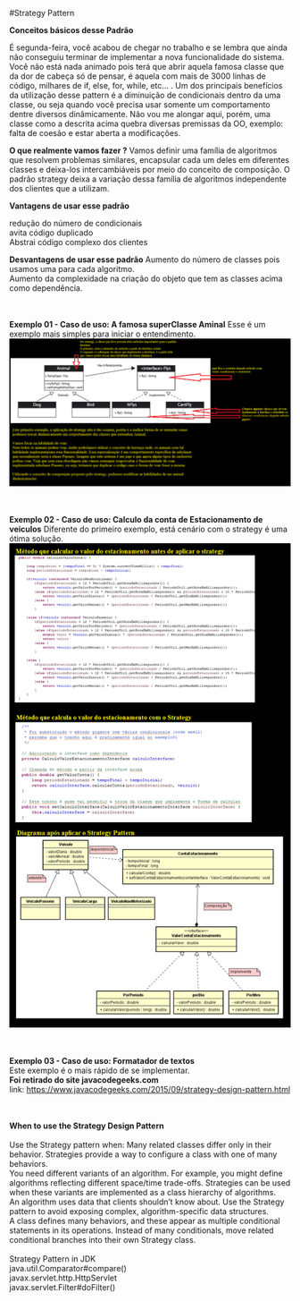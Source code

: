 #Strategy Pattern

<b>Conceitos básicos desse Padrão</b>

É segunda-feira, você acabou de chegar no trabalho e se lembra que ainda não conseguiu terminar de implementar a nova funcionalidade do sistema. Você não está nada animado pois terá que abrir aquela famosa classe que da dor de cabeça só de pensar, é aquela com mais de 3000 linhas de código, milhares de if, else, for, while, etc... .
Um dos principais benefícios da utilização desse pattern é a diminuição de condicionais dentro da uma classe, ou seja quando você precisa usar somente um comportamento dentre diversos dinâmicamente.
Não vou me alongar aqui, porém, uma classe como a descrita acima quebra diversas premissas da OO, exemplo: falta de coesão e estar aberta a modificações.
<br/>

<b>O que realmente vamos fazer ?</b>
Vamos definir uma família de algoritmos que resolvem problemas similares,  encapsular cada um deles em diferentes classes e deixa-los intercambiáveis por meio do conceito de composição.
O padrão strategy deixa a variação dessa família de algoritmos independente dos clientes que a utilizam.

<b>Vantagens de usar esse padrão</b>

redução do número de condicionais
<br/>
avita código duplicado
<br/>
Abstrai código complexo dos clientes
<br/>


<b>Desvantagens de usar esse padrão</b>
Aumento do número de classes pois usamos uma para cada algoritmo.
<br/>
Aumento da complexidade na criação do objeto que tem as classes acima como dependência.

<br/><br/>
<b>Exemplo 01 - Caso de uso: A famosa superClasse Aminal</b>
Esse é um exemplo mais simples para iniciar o entendimento.
<br/>
![alt tag](https://github.com/edneyRoldao/DesignPatternComJava/blob/master/supportFiles/strategyExemplo01.png)

<br/><br/>
<b>Exemplo 02 - Caso de uso: Calculo da conta de Estacionamento de veiculos</b>
Diferente do primeiro exemplo, está cenário com o strategy é uma ótima solução.
<br/>
![alt tag](https://github.com/edneyRoldao/DesignPatternComJava/blob/master/supportFiles/strategyExemplo02.png)

<br/><br/>
<b>Exemplo 03 - Caso de uso: Formatador de textos</b>
<br/>
Este exemplo é o mais rápido de se implementar.
<br/>
<b>Foi retirado do site javacodegeeks.com</b>
<br/>
link: https://www.javacodegeeks.com/2015/09/strategy-design-pattern.html

<br/><br/>
<b>When to use the Strategy Design Pattern</b>
<br/><br/>
Use the Strategy pattern when:
Many related classes differ only in their behavior. Strategies provide a way to configure a class with one of many behaviors.
<br/>
You need different variants of an algorithm. For example, you might define algorithms reflecting different space/time trade-offs. Strategies can be used when these variants are implemented as a class hierarchy of algorithms.
<br/>
An algorithm uses data that clients shouldn’t know about. Use the Strategy pattern to avoid exposing complex, algorithm-specific data structures.
<br/>
A class defines many behaviors, and these appear as multiple conditional statements in its operations. Instead of many conditionals, move related conditional branches into their own Strategy class.
<br/><br/>
Strategy Pattern in JDK
<br/>
java.util.Comparator#compare()
<br/>
javax.servlet.http.HttpServlet
<br/>
javax.servlet.Filter#doFilter()